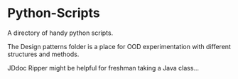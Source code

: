 Python-Scripts
==============

A directory of handy python scripts.

The Design patterns folder is a place for OOD experimentation with different structures and methods.

JDdoc Ripper might be helpful for freshman taking a Java class...

